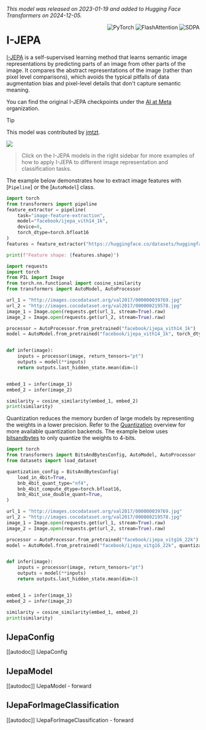 <!--Copyright 2025 The HuggingFace Team. All rights reserved.

Licensed under the Apache License, Version 2.0 (the "License"); you may not use this file except in compliance with
the License. You may obtain a copy of the License at

http://www.apache.org/licenses/LICENSE-2.0

Unless required by applicable law or agreed to in writing, software distributed under the License is distributed on
an "AS IS" BASIS, WITHOUT WARRANTIES OR CONDITIONS OF ANY KIND, either express or implied. See the License for the
specific language governing permissions and limitations under the License.

⚠️ Note that this file is in Markdown but contain specific syntax for our doc-builder (similar to MDX) that may not be
rendered properly in your Markdown viewer.

-->
*This model was released on 2023-01-19 and added to Hugging Face Transformers on 2024-12-05.*

<div style="float: right;">
    <div class="flex flex-wrap space-x-1">
        <img alt="PyTorch" src="https://img.shields.io/badge/PyTorch-DE3412?style=flat&logo=pytorch&logoColor=white">
        <img alt="FlashAttention" src="https://img.shields.io/badge/%E2%9A%A1%EF%B8%8E%20FlashAttention-eae0c8?style=flat">
        <img alt="SDPA" src="https://img.shields.io/badge/SDPA-DE3412?style=flat&logo=pytorch&logoColor=white">
    </div>
</div>

# I-JEPA

[I-JEPA](https://huggingface.co/papers/2301.08243) is a self-supervised learning method that learns semantic image representations by predicting parts of an image from other parts of the image. It compares the abstract representations of the image (rather than pixel level comparisons), which avoids the typical pitfalls of data augmentation bias and pixel-level details that don't capture semantic meaning.

You can find the original I-JEPA checkpoints under the [AI at Meta](https://huggingface.co/facebook/models?search=ijepa) organization.
> [!TIP]
> This model was contributed by [jmtzt](https://huggingface.co/jmtzt).


<img src="https://huggingface.co/datasets/huggingface/documentation-images/resolve/main/transformers/model_doc/ijepa_architecture.jpg">


> Click on the I-JEPA models in the right sidebar for more examples of how to apply I-JEPA to different image representation and classification tasks.

The example below demonstrates how to extract image features with [`Pipeline`] or the [`AutoModel`] class.

<hfoptions id="usage">
<hfoption id="Pipeline">

```py
import torch
from transformers import pipeline
feature_extractor = pipeline(
    task="image-feature-extraction",
    model="facebook/ijepa_vith14_1k",
    device=0,
    torch_dtype=torch.bfloat16
)
features = feature_extractor("https://huggingface.co/datasets/huggingface/documentation-images/resolve/main/pipeline-cat-chonk.jpeg", return_tensors=True)  

print(f"Feature shape: {features.shape}")

```

</hfoption>
<hfoption id="AutoModel">

```py
import requests
import torch
from PIL import Image
from torch.nn.functional import cosine_similarity
from transformers import AutoModel, AutoProcessor  

url_1 = "http://images.cocodataset.org/val2017/000000039769.jpg"  
url_2 = "http://images.cocodataset.org/val2017/000000219578.jpg"
image_1 = Image.open(requests.get(url_1, stream=True).raw)
image_2 = Image.open(requests.get(url_2, stream=True).raw)

processor = AutoProcessor.from_pretrained("facebook/ijepa_vith14_1k")  
model = AutoModel.from_pretrained("facebook/ijepa_vith14_1k", torch_dtype="auto", attn_implementation="sdpa")  


def infer(image):  
    inputs = processor(image, return_tensors="pt")  
    outputs = model(**inputs)  
    return outputs.last_hidden_state.mean(dim=1)  


embed_1 = infer(image_1)  
embed_2 = infer(image_2)  

similarity = cosine_similarity(embed_1, embed_2)  
print(similarity)
```
</hfoption>
</hfoptions>


Quantization reduces the memory burden of large models by representing the weights in a lower precision. Refer to the [Quantization](../quantization/overview) overview for more available quantization backends.
The example below uses [bitsandbytes](../quantization/bitsandbytes) to only quantize the weights to 4-bits.

```py
import torch
from transformers import BitsAndBytesConfig, AutoModel, AutoProcessor
from datasets import load_dataset

quantization_config = BitsAndBytesConfig(
    load_in_4bit=True,
    bnb_4bit_quant_type="nf4",
    bnb_4bit_compute_dtype=torch.bfloat16,
    bnb_4bit_use_double_quant=True,
)

url_1 = "http://images.cocodataset.org/val2017/000000039769.jpg"
url_2 = "http://images.cocodataset.org/val2017/000000219578.jpg"
image_1 = Image.open(requests.get(url_1, stream=True).raw)
image_2 = Image.open(requests.get(url_2, stream=True).raw)

processor = AutoProcessor.from_pretrained("facebook/ijepa_vitg16_22k")
model = AutoModel.from_pretrained("facebook/ijepa_vitg16_22k", quantization_config=quantization_config, torch_dtype="auto", attn_implementation="sdpa")


def infer(image):
    inputs = processor(image, return_tensors="pt")
    outputs = model(**inputs)
    return outputs.last_hidden_state.mean(dim=1)


embed_1 = infer(image_1)
embed_2 = infer(image_2)

similarity = cosine_similarity(embed_1, embed_2)
print(similarity)
```

## IJepaConfig

[[autodoc]] IJepaConfig

## IJepaModel

[[autodoc]] IJepaModel
    - forward

## IJepaForImageClassification

[[autodoc]] IJepaForImageClassification
    - forward

